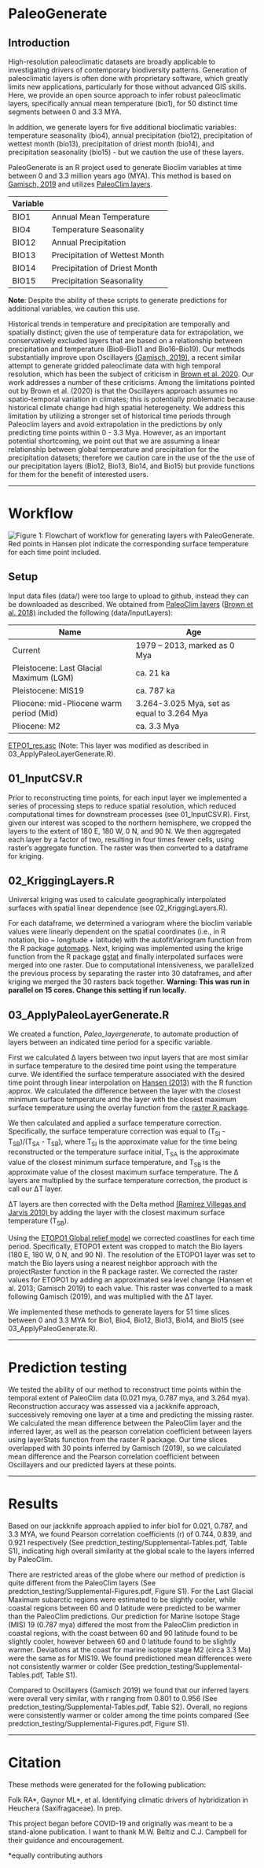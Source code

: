 # PaleoGenerate

## Introduction  

High-resolution paleoclimatic datasets are broadly applicable to investigating drivers of contemporary biodiversity patterns. Generation of paleoclimatic layers is often done with proprietary software, which greatly limits new applications, particularly for those without advanced GIS skills. Here, we provide an open source approach to infer robust paleoclimatic layers, specifically annual mean temperature (bio1), for 50 distinct time segments between 0 and 3.3 MYA. 

In addition, we generate layers for five additional bioclimatic variables: temperature seasonality (bio4), annual precipitation (bio12), precipitation of wettest month (bio13), precipitation of driest month (bio14), and precipitation seasonality (bio15) - but we caution the use of these layers. 

PaleoGenerate is an R project used to generate Bioclim variables at time between 0 and 3.3 million years ago (MYA). This method is based on [Gamisch, 2019](https://onlinelibrary.wiley.com/doi/full/10.1111/geb.12979) and utilizes [PaleoClim layers](http://paleoclim.org/). 

  

| Variable |  |
| ------------ | ------------- |
| BIO1 | Annual Mean Temperature |
| BIO4 | Temperature Seasonality |
| BIO12 | Annual Precipitation |
| BIO13 | Precipitation of Wettest Month |
| BIO14 | Precipitation of Driest Month |
| BIO15 | Precipitation Seasonality |
 


**Note**: Despite the ability of these scripts to generate predictions for additional variables, we caution this use. 

Historical trends in temperature and precipitation are temporally and spatially distinct; given the use of temperature data for extrapolation, we conservatively excluded layers that are based on a relationship between precipitation and temperature (Bio8–Bio11 and Bio16–Bio19). Our methods substantially improve upon Oscillayers [(Gamisch, 2019)](https://onlinelibrary.wiley.com/doi/full/10.1111/geb.12979), a recent similar attempt to generate gridded paleoclimate data with high temporal resolution, which has been the subject of criticism in [Brown et al. 2020](https://onlinelibrary.wiley.com/doi/full/10.1111/geb.13103). Our work addresses a number of these criticisms. Among the limitations pointed out by Brown et al. (2020)  is that the Oscillayers approach assumes no spatio-temporal variation in climates; this is potentially problematic because historical climate change had high spatial heterogeneity. We address this limitation by utilizing a stronger set of historical time periods through Paleoclim layers and avoid extrapolation in the predictions by only predicting time points within 0 - 3.3 Mya. However, as an important potential shortcoming, we point out that we are assuming a linear relationship between global temperature and precipitation for the precipitation datasets; therefore we caution care in the use of the the use of our precipitation layers (Bio12, Bio13, Bio14, and Bio15) but provide functions for them for the benefit of interested users. 

---

# Workflow
![Figure 1: Flowchart of workflow for generating layers with PaleoGenerate. Red points in Hansen plot indicate the corresponding surface temperature for each time point included.](Workflow.jpg)


## Setup
Input data files (data/) were too large to upload to github, instead they can be downloaded as described. We obtained from [PaleoClim layers](http://paleoclim.org/) ([Brown et al. 2018)](https://www.nature.com/articles/sdata2018254) included the following (data/InputLayers):

| Name | Age |
| ------------ | ------------- |
| Current | 1979 – 2013, marked as 0 Mya |
| Pleistocene: Last Glacial Maximum (LGM) | ca. 21 ka |
| Pleistocene: MIS19 | ca. 787 ka |
| Pliocene: mid-Pliocene warm period (Mid) | 3.264-3.025 Mya, set as equal to 3.264 Mya|
| Pliocene: M2 | ca. 3.3 Mya |


[ETPO1_res.asc](https://www.ngdc.noaa.gov/mgg/global/) (Note: This layer was modified as described in 03_ApplyPaleoLayerGenerate.R). 


## 01_InputCSV.R
Prior to reconstructing time points, for each input layer we implemented a series of processing steps to reduce spatial resolution, which reduced computational times for downstream processes (see 01_InputCSV.R). First, given our interest was scoped to the northern hemisphere, we cropped the layers to the extent of 180 E, 180 W, 0 N, and 90 N. We then aggregated each layer by a factor of two, resulting in four times fewer cells, using raster’s aggregate function. The raster was then converted to a dataframe for kriging. 
  
  
## 02_KriggingLayers.R
Universal kriging was used to calculate geographically interpolated surfaces with spatial linear dependence (see 02_KriggingLayers.R). 

For each dataframe, we determined a variogram where the bioclim variable values were linearly dependent on the spatial coordinates (i.e., in R notation, bio ~ longitude + latitude) with the autofitVariogram function from the R package [automaps](https://cran.r-project.org/web/packages/automap/index.html). Next, kriging was implemented using the krige function from the R package [gstat](https://cran.microsoft.com/snapshot/2019-05-02/web/packages/gstat/gstat.pdf) and finally interpolated surfaces were merged into one raster. Due to computational intensiveness, we parallelized the previous process by separating the raster into 30 dataframes, and after kriging we merged the 30 rasters back together. **Warning: This was run in parallel on 15 cores. Change this setting if run locally.**

 
## 03_ApplyPaleoLayerGenerate.R
We created a function, *Paleo_layergenerate*, to automate production of layers between an indicated time period for a specific variable.    

First we calculated Δ layers between two input layers that are most similar in surface temperature to the desired time point using the temperature curve. We identified the surface temperature associated with the desired time point through linear interpolation on [Hansen (2013)](https://royalsocietypublishing.org/doi/10.1098/rsta.2012.0294) with the R function approx. We calculated the difference between the layer with the closest minimum surface temperature and the layer with the closest maximum surface temperature using the overlay function from the [raster R package](https://cran.r-project.org/web/packages/raster/index.html).    

We then calculated and applied a surface temperature correction. Specifically, the surface temperature correction was equal to (T<sub>SI</sub> - T<sub>SB</sub>)/(T<sub>SA</sub> - T<sub>SB</sub>), where T<sub>SI</sub> is the approximate value for the time being reconstructed or the temperature surface initial, T<sub>SA</sub> is the approximate value of the closest minimum surface temperature, and T<sub>SB</sub> is the approximate value of the closest maximum surface temperature. The Δ layers are multiplied by the surface temperature correction, the product is call our ΔT layer.

ΔT layers are then corrected with the Delta method [(Ramírez Villegas and Jarvis 2010)
](https://cgspace.cgiar.org/handle/10568/90731) by adding the layer with the closest maximum surface temperature (T<sub>SB</sub>).

Using the [ETOPO1 Global relief model](https://www.ncei.noaa.gov/access/metadata/landing-page/bin/iso?id=gov.noaa.ngdc.mgg.dem:316) we corrected coastlines for each time period. Specifically, ETOPO1 extent was cropped to match the Bio layers (180 E, 180 W, 0 N, and 90 N). The resolution of the ETOPO1 layer was set to match the Bio layers using a nearest neighbor approach with the projectRaster function in the R package raster. We corrected the raster values for ETOPO1 by adding an approximated sea level change  (Hansen et al. 2013; Gamisch 2019) to each value. This raster was converted to a mask following Gamisch (2019), and was multiplied with the ΔT layer.

We implemented these methods to generate layers for 51 time slices between 0 and 3.3 MYA for Bio1, Bio4, Bio12, Bio13, Bio14, and Bio15 (see 03_ApplyPaleoGenerate.R).

---

# Prediction testing    

We tested the ability of our method to reconstruct time points within the temporal extent of PaleoClim data (0.021 mya, 0.787 mya, and 3.264 mya). Reconstruction accuracy was assessed via a jackknife approach, successively removing one layer at a time and predicting the missing raster. We calculated the mean difference between the PaleoClim layer and the inferred layer, as well as the pearson correlation coefficient between layers using layerStats function from the raster R package. Our time slices overlapped with 30 points inferred by Gamisch (2019), so we calculated mean difference and the Pearson correlation coefficient between Oscillayers and our predicted layers at these points. 

---

# Results    
 
Based on our jackknife approach applied to infer bio1 for 0.021, 0.787, and 3.3 MYA, we found Pearson correlation coefficients (r) of 0.744, 0.839, and 0.921 respectively (See predction_testing/Supplemental-Tables.pdf, Table S1), indicating high overall similarity at the global scale to the layers inferred by PaleoClim. 

There are restricted areas of the globe where our method of prediction is quite different from the PaleoClim layers (See predction_testing/Supplemental-Figures.pdf, Figure S1). For the Last Glacial Maximum subarctic regions were estimated to be slightly cooler, while coastal regions between 60 and 0 latitude were predicted to be warmer than the PaleoClim predictions. Our prediction for Marine Isotope Stage (MIS) 19 (0.787 mya) differed the most from the PaleoClim prediction in coastal regions, with the coast between 60 and 90 latitude found to be slightly cooler, however between 60 and 0 latitude found to be slightly warmer. Deviations at the coast for marine isotope stage M2 (circa 3.3 Ma) were the same as for MIS19. We found predictioned mean differences were not consistently warmer or colder (See predction_testing/Supplemental-Tables.pdf, Table S1). 

Compared to Oscillayers (Gamisch 2019) we found that our inferred layers were overall very similar, with r ranging from 0.801 to 0.956 (See predction_testing/Supplemental-Tables.pdf, Table S2). Overall, no regions were consistently warmer or colder among the time points compared (See predction_testing/Supplemental-Figures.pdf, Figure S1).  



---

# Citation 

These methods were generated for the following publication:

Folk RA*, Gaynor ML*, et al. Identifying climatic drivers of hybridization in Heuchera (Saxifragaceae). In prep. 

This project began before COVID-19 and originally was meant to be a stand-alone publication. I want to thank M.W. Beltiz and C.J. Campbell for their guidance and encouragement. 


*equally contributing authors

